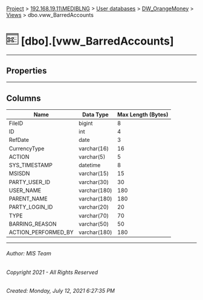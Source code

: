 #### 

[Project](../../../../index.md) > [192.168.19.11\\MEDIBLNG](../../../index.md) > [User databases](../../index.md) > [DW_OrangeMoney](../index.md) > [Views](Views.md) > dbo.vww_BarredAccounts

# ![Views](../../../../Images/View32.png) [dbo].[vww_BarredAccounts]

---

## <a name="#properties"></a>Properties



---

## <a name="#columns"></a>Columns

| Name | Data Type | Max Length (Bytes) |
|---|---|---|
| FileID | bigint | 8 |
| ID | int | 4 |
| RefDate | date | 3 |
| CurrencyType | varchar(16) | 16 |
| ACTION | varchar(5) | 5 |
| SYS_TIMESTAMP | datetime | 8 |
| MSISDN | varchar(15) | 15 |
| PARTY_USER_ID | varchar(30) | 30 |
| USER_NAME | varchar(180) | 180 |
| PARENT_NAME | varchar(180) | 180 |
| PARTY_LOGIN_ID | varchar(20) | 20 |
| TYPE | varchar(70) | 70 |
| BARRING_REASON | varchar(50) | 50 |
| ACTION_PERFORMED_BY | varchar(180) | 180 |


---

###### Author:  MIS Team

###### Copyright 2021 - All Rights Reserved

###### Created: Monday, July 12, 2021 6:27:35 PM

